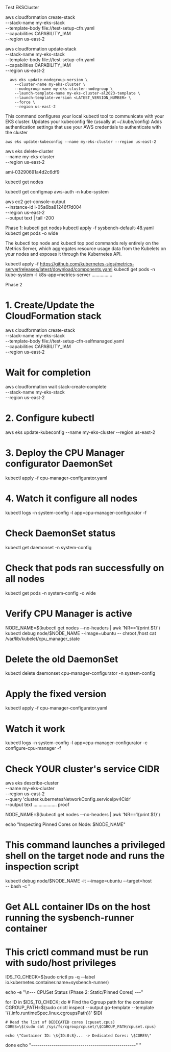 Test EKSCluster

aws cloudformation create-stack \
  --stack-name my-eks-stack \
  --template-body file://test-setup-cfn.yaml \
  --capabilities CAPABILITY_IAM \
  --region us-east-2

  aws cloudformation update-stack \
      --stack-name my-eks-stack \
      --template-body file://test-setup-cfn.yaml \
      --capabilities CAPABILITY_IAM \
      --region us-east-2

      aws eks update-nodegroup-version \
        --cluster-name my-eks-cluster \
        --nodegroup-name my-eks-cluster-nodegroup \
        --launch-template-name my-eks-cluster-al2023-template \
        --launch-template-version <LATEST_VERSION_NUMBER> \
        --force \
        --region us-east-2




This command configures your local kubectl tool to communicate with your EKS cluster.
Updates your kubeconfig file (usually at ~/.kube/config)
Adds authentication settings that use your AWS credentials to authenticate with the cluster

`aws eks update-kubeconfig --name my-eks-cluster --region us-east-2`


aws eks delete-cluster \
     --name my-eks-cluster \
     --region us-east-2

ami-03290691a4d2c6df9

kubectl get nodes

kubectl get configmap aws-auth -n kube-system

aws ec2 get-console-output \
  --instance-id i-05a6ba81246f7d004 \
  --region us-east-2 \
  --output text | tail -200


Phase 1:
kubectl get nodes
kubectl apply -f sysbench-default-48.yaml
kubectl get pods -o wide


The kubectl top node and kubectl top pod commands rely entirely on the Metrics Server, which aggregates resource usage data from the Kubelets on your nodes and exposes it through the Kubernetes API.

kubectl apply -f https://github.com/kubernetes-sigs/metrics-server/releases/latest/download/components.yaml
kubectl get pods -n kube-system -l k8s-app=metrics-server
................

Phase 2

# 1. Create/Update the CloudFormation stack
aws cloudformation create-stack \
  --stack-name my-eks-stack \
  --template-body file://test-setup-cfn-selfmanaged.yaml \
  --capabilities CAPABILITY_IAM \
  --region us-east-2

# Wait for completion
aws cloudformation wait stack-create-complete \
  --stack-name my-eks-stack \
  --region us-east-2

# 2. Configure kubectl
aws eks update-kubeconfig --name my-eks-cluster --region us-east-2

# 3. Deploy the CPU Manager configurator DaemonSet
kubectl apply -f cpu-manager-configurator.yaml

# 4. Watch it configure all nodes
kubectl logs -n system-config -l app=cpu-manager-configurator -f

# Check DaemonSet status
kubectl get daemonset -n system-config

# Check that pods ran successfully on all nodes
kubectl get pods -n system-config -o wide

# Verify CPU Manager is active
NODE_NAME=$(kubectl get nodes --no-headers | awk 'NR==1{print $1}')
kubectl debug node/$NODE_NAME --image=ubuntu -- chroot /host cat /var/lib/kubelet/cpu_manager_state


# Delete the old DaemonSet
kubectl delete daemonset cpu-manager-configurator -n system-config

# Apply the fixed version
kubectl apply -f cpu-manager-configurator.yaml

# Watch it work
kubectl logs -n system-config -l app=cpu-manager-configurator -c configure-cpu-manager -f



# Check YOUR cluster's service CIDR
aws eks describe-cluster \
  --name my-eks-cluster \
  --region us-east-2 \
  --query 'cluster.kubernetesNetworkConfig.serviceIpv4Cidr' \
  --output text
..................
proof

NODE_NAME=$(kubectl get nodes --no-headers | awk 'NR==1{print $1}')

echo "Inspecting Pinned Cores on Node: $NODE_NAME"
# This command launches a privileged shell on the target node and runs the inspection script
kubectl debug node/$NODE_NAME -it --image=ubuntu --target=host \
-- bash -c "
  # Get ALL container IDs on the host running the sysbench-runner container
  # This crictl command must be run with sudo/host privileges
  IDS_TO_CHECK=\$(sudo crictl ps -q --label io.kubernetes.container.name=sysbench-runner)

  echo -e \"\n--- CPUSet Status (Phase 2: Static/Pinned Cores) ---\"

  for ID in \$IDS_TO_CHECK; do
    # Find the Cgroup path for the container
    CGROUP_PATH=\$(sudo crictl inspect --output go-template --template '{{.info.runtimeSpec.linux.cgroupsPath}}' \$ID)

    # Read the list of DEDICATED cores (cpuset.cpus)
    CORES=\$(sudo cat /sys/fs/cgroup/cpuset/\$CGROUP_PATH/cpuset.cpus)

    echo \"Container ID: \${ID:0:8}... -> Dedicated Cores: \$CORES\"
  done
  echo \"---------------------------------------------------\"
"
